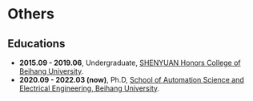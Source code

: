 # Others
## Educations
- **2015.09 - 2019.06**, Undergraduate, [SHENYUAN Honors College of Beihang University](http://sae.buaa.edu.cn/index.htm).
- **2020.09 - 2022.03 (now)**, Ph.D, [School of Automation Science and Electrical Engineering, Beihang University](http://dept3.buaa.edu.cn/index.htm).
